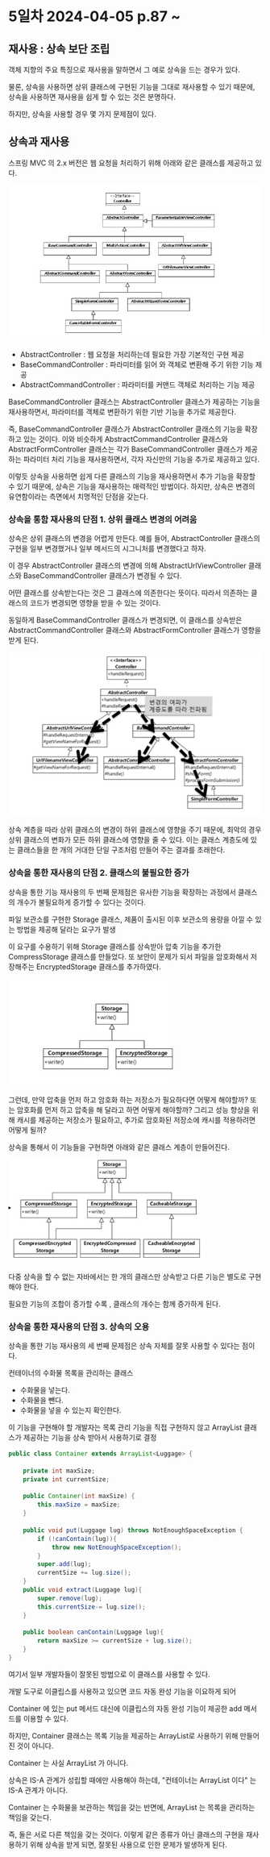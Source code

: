 # 5일차  2024-04-05  p.87 ~

## 재사용 : 상속 보단 조립

객체 지향의 주요 특징으로 재사용을 말하면서 그 예로 상속을 드는 경우가 있다.

물론, 상속을 사용하면 상위 클래스에 구현된 기능을 그대로 재사용할 수 있기 때문에, 상속을 사용하면 재사용을 쉽게 할 수 있는 것은 분명하다.

하지만, 상속을 사용할 경우 몇 가지 문제점이 있다.

## 상속과 재사용

스프링 MVC 의 2.x 버전은 웹 요청을 처리하기 위해 아래와 같은 클래스를 제공하고 있다.

![img.png](img.png)

- AbstractController : 웹 요청을 처리하는데 필요한 가장 기본적인 구현 제공
- BaseCommandController : 파라미터를 읽어 와 객체로 변환해 주기 위한 기능 제공
- AbstractCommandController : 파라미터를 커맨드 객체로 처리하는 기능 제공


BaseCommandController 클래스는 AbstractController 클래스가 제공하는 기능을 재사용하면서, 파라미터를 객체로 
변환하기 위한 기반 기능을 추가로 제공한다. 

즉, BaseCommandController 클래스가 AbstractController 클래스의 기능을 확장하고 있는 것이다. 
이와 비슷하게 AbstractCommandController 클래스와 AbstractFormController 클래스는 각가 BaseCommandController 클래스가 제공하는
파라미터 처리 기능을 재사용하면서, 각자 자신만의 기능을 추가로 제공하고 있다.

이렇듯 상속을 사용하면 쉽게 다른 클래스의 기능을 재사용하면서 추가 기능을 확장할 수 있기 때문에, 상속은 기능을 재사용하는 매력적인 방법이다.
하지만, 상속은 변경의 유연함이라는 측면에서 치명적인 단점을 갖는다.


### 상속을 통함 재사용의 단점 1. 상위 클래스 변경의 어려움

상속은 상위 클래스의 변경을 어렵게 만든다. 예를 들어, AbstractController 클래스의 구현을 일부 변경했거나 
일부 메서드의 시그니처를 변경했다고 하자.

이 경우 AbstractController 클래스의 변경에 의해 AbstractUrlViewController  클래스와 BaseCommandController 클래스가 변경될 수 있다.

어떤 클래스를 상속받는다는 것은 그 클래스에 의존한다는 뜻이다. 따라서 의존하는 클래스의 코드가 변경되면 영향을 받을 수 있는 것이다. 

동일하게 BaseCommandController 클래스가 변경되면, 이 클래스를 상속받은 AbstractCommandController 클래스와 AbstractFormController
클래스가 영향을 받게 된다. 

![img_1.png](img_1.png)

상속 계층을 따라 상위 클래스의 변경이 하위 클래스에 영향을 주기 때문에, 최악의 경우 상위 클래스의 변화가 모든 하위 클래스에 영향을 줄 수 있다.
이는 클래스 계층도에 있는 클래스들을 한 개의 거대한 단일 구조처럼 만들어 주는 결과를 초래한다.


### 상속을 통한 재사용의 단점 2. 클래스의 불필요한 증가

상속을 통한 기능 재사용의 두 번째 문제점은 유사한 기능을 확장하는 과정에서 클래스의 개수가 불필요하게 증가할 수 있다는 것이다.

파일 보관소를 구현한 Storage 클래스, 제품이 출시된 이후 보관소의 용량을 아낄 수 있는 방법을 제공해 달라는 요구가 발생

이 요구를 수용하기 위해 Storage 클래스를 상속받아 압축 기능을 추가한 CompressStorage 클래스를 만들었다. 또 보안이 문제가 되서
파일을 암호화해서 저장해주는 EncryptedStorage 클래스를 추가하였다.

![img_2.png](img_2.png)

그런데, 만약 압축을 먼저 하고 암호화 하는 저장소가 필요하다면 어떻게 해야할까? 
또는 암호화를 먼저 하고 압축을 해 달라고 하면 어떻게 해야할까? 그리고 성능 향상을 위해 캐시를 제공하는 저장소가 필요하고,
추가로 암호화된 저장소에 캐시를 적용하려면 어떻게 될까?

상속을 통해서 이 기능들을 구현하면 아래와 같은 클래스 계층이 만들어진다. 

![img_3.png](img_3.png)


다중 상속을 할 수 없는 자바에서는 한 개의 클래스만 상속받고 다른 기능은 별도로 구현해야 한다. 

필요한 기능의 조합이 증가할 수록 , 클래스의 개수는 함께 증가하게 된다.


### 상속을 통한 재사용의 단점 3. 상속의 오용

상속을 통한 기능 재사용의 세 번째 문제점은 상속 자체를 잘못 사용할 수 있다는 점이다. 

컨테이너의 수화물 목록을 관리하는 클래스

- 수화물을 넣는다.
- 수화물을 뺀다.
- 수화물을 넣을 수 있는지 확인한다.

이 기능을 구현해야 할 개발자는 목록 관리 기능을 직접 구현하지 않고 ArrayList 클래스가 제공하는 기능을 상속 받아서 사용하기로 결정

```java
public class Container extends ArrayList<Luggage> {

    private int maxSize;
    private int currentSize;

    public Container(int maxSize) {
        this.maxSize = maxSize;
    }
    
    public void put(Luggage lug) throws NotEnoughSpaceException {
        if (!canContain(lug)){
            throw new NotEnoughSpaceException();
        }
        super.add(lug);
        currentSize += lug.size();
    }
    public void extract(Luggage lug){
        super.remove(lug);
        this.currentSize-= lug.size();
    }
    
    public boolean canContain(Luggage lug){
        return maxSize >= currentSize + lug.size();
    }
}
```

여기서 일부 개발자들이 잘못된 방법으로 이 클래스를 사용할 수 있다.

개발 도구로 이클립스를 사용하고 있으면 코드 자동 완성 기능을 이요하게 되어

Container 에 있는 put 메서드 대신에  이클립스의 자동 완성 기능이 제공한 add 메서드를 이용할 수 있다.

하지만, Container 클래스는 목록 기능을 제공하는 ArrayList로 사용하기 위해 만들어진 것이 아니다.

Container 는 사실 ArrayList 가 아니다. 

상속은 IS-A 관계가 성립할 때에만 사용해야 하는데, "컨테이너는 ArrayList 이다" 는 IS-A 관계가 아니다.

Container 는 수화물을 보관하는 책임을 갖는 반면에, ArrayList 는 목록을 관리하는 책임을 갖는다.

즉, 둘은 서로 다른 책임을 갖는 것이다. 이렇게 같은 종류가 아닌 클래스의 구현을 재사용하기 위해 상속을 받게 되면, 잘못된 사용으로
인한 문제가 발생하게 된다.


